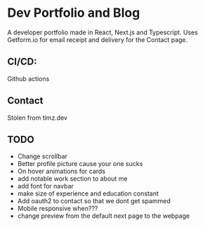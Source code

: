 # Dev Portfolio and Blog

A developer portfolio made in React, Next.js and Typescript. 
Uses Getform.io for email receipt and delivery for the Contact page.

## CI/CD:
Github actions 

## Contact
Stolen from timz.dev

## TODO
* Change scrollbar
* Better profile picture cause your one sucks 
* On hover animations for cards
* add notable work section to about me
* add font for navbar
* make size of experience and education constant
* Add oauth2 to contact so that we dont get spammed
* Mobile responsive when???
* change preview from the default next page to the webpage